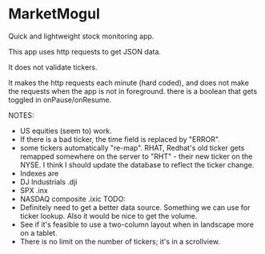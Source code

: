 # MarketMogul
Quick and lightweight stock monitoring app.

This app uses http requests to get JSON data.  

It does not validate tickers.

It makes the http requests each minute (hard coded), and does not make the requests when 
the app is not in foreground.  there is a boolean that gets toggled in onPause/onResume.

NOTES:
* US equities (seem to) work.  
* If there is a bad ticker, the time field is replaced by "ERROR". 
* some tickers automatically "re-map".  RHAT, Redhat's old ticker gets remapped somewhere 
on the server to "RHT" - their new ticker on the NYSE.  I think I should update the database to 
reflect the ticker change.
* Indexes are 
* DJ Industrials .dji
* SPX .inx
* NASDAQ composite .ixic
TODO: 
* Definitely need to get a better data source.  Something we can use for ticker lookup.  Also it would be nice to get the volume.  
* See if it's feasible to use a two-column layout when in landscape more on a tablet.
* There is no limit on the number of tickers; it's in a scrollview. 
